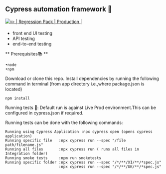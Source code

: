 Cypress automation framework 🔧
----------------------------------------

[![ ✏️ | Regression Pack | Production |](https://github.com/trade-tariff/trade-tariff-testing/actions/workflows/regression.yml/badge.svg?branch=main&event=schedule)](https://github.com/trade-tariff/trade-tariff-testing/actions/workflows/regression.yml)

* front end UI testing 
* API testing 
* end-to-end testing 
	
** Prerequisites📚 **
```
•node 
•npm
```

Download or clone this repo.
Install dependencies by running the following command in terminal (from app directory i.e.,where package.json is located) 
```
npm install 
```
Running tests 🧳:
Default run is against Live Prod environment.This can be configured in cypress.json if required.

Running tests can be done with the following commands:
```
Running using Cypress Application :npx cypress open (opens cypress application) 
Running specific file   :npx cypress run --spec "/file path/filename.js"
Running all files       :npx cypress run ( runs all files in Integration folder)
Running smoke tests     :npm run smoketests
Running specific folder :npx cypress run --spec "/*/**/XI/**/*spec.js"
                        :npx cypress run --spec "/*/**/UK/**/*spec.js"
                


